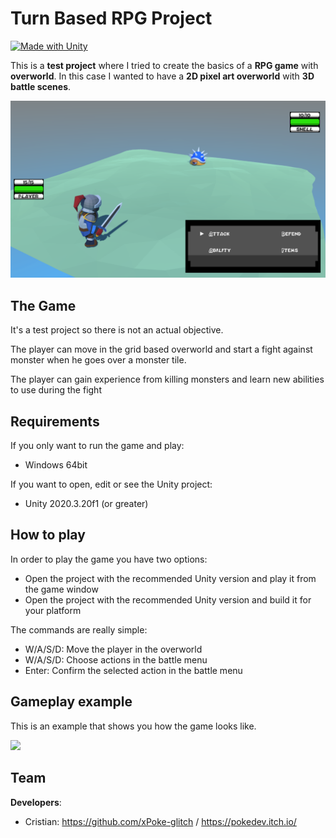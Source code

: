# Turn Based RPG Project
[![Made with Unity](https://img.shields.io/badge/Made%20with-Unity-57b9d3.svg?style=flat&logo=unity)](https://www.unity.com)

This is a **test project** where I tried to create the basics of a **RPG game** with **overworld**. In this case I wanted to have a **2D pixel art overworld** with **3D battle scenes**.

<img src="https://github.com/xPoke-glitch/Turn-Based-RPG-Project/blob/main/Screenshots/screen.png" width="750">

## The Game

It's a test project so there is not an actual objective.

The player can move in the grid based overworld and start a fight against monster when he goes over a monster tile.

The player can gain experience from killing monsters and learn new abilities to use during the fight

## Requirements

If you only want to run the game and play:
* Windows 64bit

If you want to open, edit or see the Unity project:
* Unity 2020.3.20f1 (or greater)

## How to play

In order to play the game you have two options:
* Open the project with the recommended Unity version and play it from the game window
* Open the project with the recommended Unity version and build it for your platform

The commands are really simple:
* W/A/S/D: Move the player in the overworld
* W/A/S/D: Choose actions in the battle menu
* Enter: Confirm the selected action in the battle menu

## Gameplay example

This is an example that shows you how the game looks like.

<img src="https://github.com/xPoke-glitch/Turn-Based-RPG-Project/blob/main/Screenshots/gameplay.gif" width="750">

## Team

**Developers**:
* Cristian: https://github.com/xPoke-glitch / https://pokedev.itch.io/
